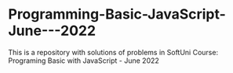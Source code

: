 # Programming-Basic-JavaScript-June---2022
This is a repository with solutions of problems in SoftUni Course: Programing Basic with JavaScript - June 2022
